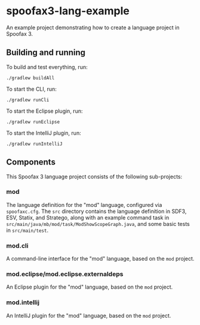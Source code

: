 # spoofax3-lang-example

An example project demonstrating how to create a language project in Spoofax 3.

## Building and running

To build and test everything, run:

```
./gradlew buildAll
```

To start the CLI, run:

```
./gradlew runCli
```

To start the Eclipse plugin, run:

```
./gradlew runEclipse
```

To start the IntelliJ plugin, run:

```
./gradlew runIntelliJ
```

## Components

This Spoofax 3 language project consists of the following sub-projects:

### mod

The language definition for the "mod" language, configured via `spoofaxc.cfg`.
The `src` directory contains the language definition in SDF3, ESV, Statix, and Stratego, along with an example command task in `src/main/java/mb/mod/task/ModShowScopeGraph.java`, and some basic tests in `src/main/test`.

### mod.cli

A command-line interface for the "mod" language, based on the `mod` project.

### mod.eclipse/mod.eclipse.externaldeps

An Eclipse plugin for the "mod" language, based on the `mod` project.

### mod.intellij

An IntelliJ plugin for the "mod" language, based on the `mod` project.
